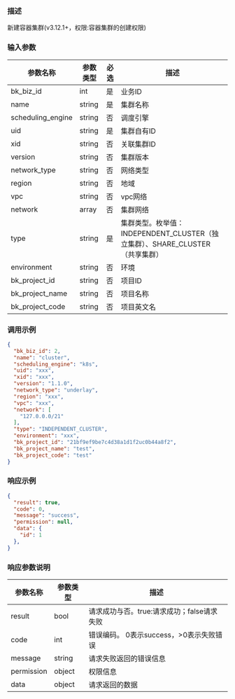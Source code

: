 ### 描述

新建容器集群(v3.12.1+，权限:容器集群的创建权限)

### 输入参数

| 参数名称              | 参数类型   | 必选 | 描述                                                     |
|-------------------|--------|----|--------------------------------------------------------|
| bk_biz_id         | int    | 是  | 业务ID                                                   |
| name              | string | 是  | 集群名称                                                   |
| scheduling_engine | string | 否  | 调度引擎                                                   |
| uid               | string | 是  | 集群自有ID                                                 |
| xid               | string | 否  | 关联集群ID                                                 |
| version           | string | 否  | 集群版本                                                   |
| network_type      | string | 否  | 网络类型                                                   |
| region            | string | 否  | 地域                                                     |
| vpc               | string | 否  | vpc网络                                                  |
| network           | array  | 否  | 集群网络                                                   |
| type              | string | 是  | 集群类型。枚举值：INDEPENDENT_CLUSTER（独立集群）、SHARE_CLUSTER（共享集群） |
| environment       | string | 否  | 环境                                                     |
| bk_project_id     | string | 否  | 项目ID                                                   |
| bk_project_name   | string | 否  | 项目名称                                                   |
| bk_project_code   | string | 否  | 项目英文名                                                  |

### 调用示例

```json
{
  "bk_biz_id": 2,
  "name": "cluster",
  "scheduling_engine": "k8s",
  "uid": "xxx",
  "xid": "xxx",
  "version": "1.1.0",
  "network_type": "underlay",
  "region": "xxx",
  "vpc": "xxx",
  "network": [
    "127.0.0.0/21"
  ],
  "type": "INDEPENDENT_CLUSTER",
  "environment": "xxx",
  "bk_project_id": "21bf9ef9be7c4d38a1d1f2uc0b44a8f2",
  "bk_project_name": "test",
  "bk_project_code": "test"
}
```

### 响应示例

```json
{
  "result": true,
  "code": 0,
  "message": "success",
  "permission": null,
  "data": {
    "id": 1
  },
}
```

### 响应参数说明

| 参数名称       | 参数类型   | 描述                         |
|------------|--------|----------------------------|
| result     | bool   | 请求成功与否。true:请求成功；false请求失败 |
| code       | int    | 错误编码。 0表示success，>0表示失败错误  |
| message    | string | 请求失败返回的错误信息                |
| permission | object | 权限信息                       |
| data       | object | 请求返回的数据                    |
